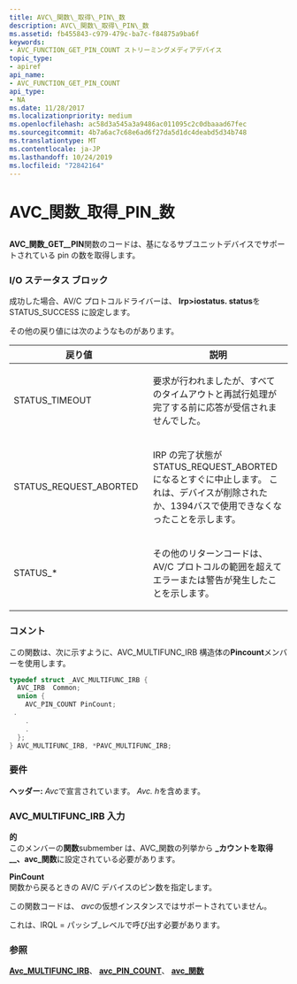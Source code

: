 ```yaml
---
title: AVC\_関数\_取得\_PIN\_数
description: AVC\_関数\_取得\_PIN\_数
ms.assetid: fb455843-c979-479c-ba7c-f84875a9ba6f
keywords:
- AVC_FUNCTION_GET_PIN_COUNT ストリーミングメディアデバイス
topic_type:
- apiref
api_name:
- AVC_FUNCTION_GET_PIN_COUNT
api_type:
- NA
ms.date: 11/28/2017
ms.localizationpriority: medium
ms.openlocfilehash: ac58d3a545a3a9486ac011095c2c0dbaaad67fec
ms.sourcegitcommit: 4b7a6ac7c68e6ad6f27da5d1dc4deabd5d34b748
ms.translationtype: MT
ms.contentlocale: ja-JP
ms.lasthandoff: 10/24/2019
ms.locfileid: "72842164"
---
```

# <a name="avc_function_get_pin_count"></a>AVC\_関数\_取得\_PIN\_数


## <span id="ddk_avc_function_get_pin_count_ks"></span><span id="DDK_AVC_FUNCTION_GET_PIN_COUNT_KS"></span>


**AVC\_関数\_GET\_\_PIN**関数のコードは、基になるサブユニットデバイスでサポートされている pin の数を取得します。

### <a name="io-status-block"></a>I/O ステータス ブロック

成功した場合、AV/C プロトコルドライバーは、 **Irp&gt;iostatus. status**を STATUS\_SUCCESS に設定します。

その他の戻り値には次のようなものがあります。

<table>
<colgroup>
<col width="50%" />
<col width="50%" />
</colgroup>
<thead>
<tr class="header">
<th>戻り値</th>
<th>説明</th>
</tr>
</thead>
<tbody>
<tr class="odd">
<td><p>STATUS_TIMEOUT</p></td>
<td><p>要求が行われましたが、すべてのタイムアウトと再試行処理が完了する前に応答が受信されませんでした。</p></td>
</tr>
<tr class="even">
<td><p>STATUS_REQUEST_ABORTED</p></td>
<td><p>IRP の完了状態が STATUS_REQUEST_ABORTED になるとすぐに中止します。 これは、デバイスが削除されたか、1394バスで使用できなくなったことを示します。</p></td>
</tr>
<tr class="odd">
<td><p>STATUS_*</p></td>
<td><p>その他のリターンコードは、AV/C プロトコルの範囲を超えてエラーまたは警告が発生したことを示します。</p></td>
</tr>
</tbody>
</table>

 

### <a name="comments"></a>コメント

この関数は、次に示すように、AVC\_MULTIFUNC\_IRB 構造体の**Pincount**メンバーを使用します。

```cpp
typedef struct _AVC_MULTIFUNC_IRB {
  AVC_IRB  Common;
  union {
    AVC_PIN_COUNT PinCount;
 .
    .
    .
  };
} AVC_MULTIFUNC_IRB, *PAVC_MULTIFUNC_IRB;
```

### <a name="requirements"></a>要件

**ヘッダー:** *Avc*で宣言されています。 *Avc. h*を含めます。

### <a name="avc_multifunc_irb-input"></a>AVC\_MULTIFUNC\_IRB 入力

**的**  
このメンバーの**関数**submember は、AVC\_関数の列挙から **\_カウントを取得\_\_、avc\_関数**に設定されている必要があります。

<span id="PinCount"></span><span id="pincount"></span><span id="PINCOUNT"></span>**PinCount**  
関数から戻るときの AV/C デバイスのピン数を指定します。

この関数コードは、 *avc*の仮想インスタンスではサポートされていません。

これは、IRQL = パッシブ\_レベルで呼び出す必要があります。

### <a name="see-also"></a>参照

[**Avc\_MULTIFUNC\_IRB**](https://docs.microsoft.com/windows-hardware/drivers/ddi/avc/ns-avc-_avc_multifunc_irb)、 [**avc\_PIN\_COUNT**](https://docs.microsoft.com/windows-hardware/drivers/ddi/avc/ns-avc-_avc_pin_count)、 [**avc\_関数**](https://docs.microsoft.com/windows-hardware/drivers/ddi/avc/ne-avc-_tagavc_function)

 

 





